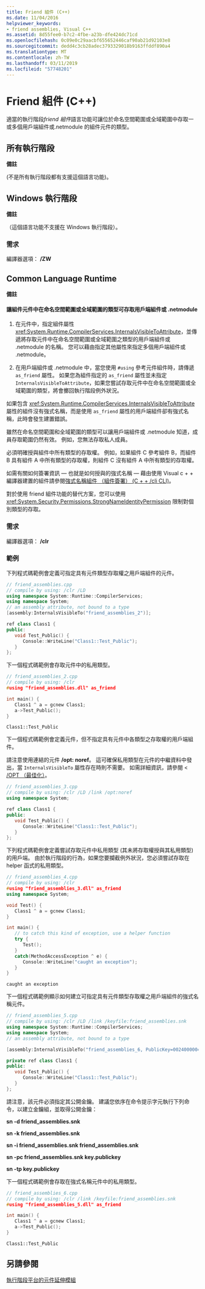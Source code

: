 ```yaml
---
title: Friend 組件 (C++)
ms.date: 11/04/2016
helpviewer_keywords:
- friend assemblies, Visual C++
ms.assetid: 8d55fee0-b7c2-4fbe-a23b-dfe424dc71cd
ms.openlocfilehash: 0c09e0c29aacbf655652446caf90ab21d92103e8
ms.sourcegitcommit: dedd4c3cb28adec3793329018b9163ffddf890a4
ms.translationtype: MT
ms.contentlocale: zh-TW
ms.lasthandoff: 03/11/2019
ms.locfileid: "57748201"
---
```

# <a name="friend-assemblies-c"></a>Friend 組件 (C++)

適當的執行階段*friend 組件*語言功能可讓位於命名空間範圍或全域範圍中存取一或多個用戶端組件或.netmodule 的組件元件的類型。

## <a name="all-runtimes"></a>所有執行階段

**備註**

(不是所有執行階段都有支援這個語言功能)。

## <a name="windows-runtime"></a>Windows 執行階段

**備註**

（這個語言功能不支援在 Windows 執行階段）。

### <a name="requirements"></a>需求

編譯器選項： **/ZW**

## <a name="common-language-runtime"></a>Common Language Runtime

**備註**

#### <a name="to-make-types-at-namespace-scope-or-global-scope-in-an-assembly-component-accessible-to-a-client-assembly-or-netmodule"></a>讓組件元件中在命名空間範圍或全域範圍的類型可存取用戶端組件或 .netmodule

1. 在元件中，指定組件屬性 <xref:System.Runtime.CompilerServices.InternalsVisibleToAttribute>，並傳遞將存取元件中在命名空間範圍或全域範圍之類型的用戶端組件或 .netmodule 的名稱。  您可以藉由指定其他屬性來指定多個用戶端組件或 .netmodule。

1. 在用戶端組件或 .netmodule 中，當您使用 `#using` 參考元件組件時，請傳遞 `as_friend` 屬性。  如果您為組件指定的 `as_friend` 屬性並未指定 `InternalsVisibleToAttribute`，如果您嘗試存取元件中在命名空間範圍或全域範圍的類型，將會擲回執行階段例外狀況。

如果包含 <xref:System.Runtime.CompilerServices.InternalsVisibleToAttribute> 屬性的組件沒有強式名稱，而是使用 `as_friend` 屬性的用戶端組件卻有強式名稱，此時會發生建置錯誤。

雖然在命名空間範圍和全域範圍的類型可以讓用戶端組件或 .netmodule 知道，成員存取範圍仍然有效。  例如，您無法存取私人成員。

必須明確授與組件中所有類型的存取權。  例如，如果組件 C 參考組件 B，而組件 B 具有組件 A 中所有類型的存取權，則組件 C 沒有組件 A 中所有類型的存取權。

如需有關如何簽署資訊 — 也就是如何授與的強式名稱 — 藉由使用 Visual c + + 編譯器建置的組件請參閱[強式名稱組件 （組件簽署） (C + + /cli CLI)](../dotnet/strong-name-assemblies-assembly-signing-cpp-cli.md)。

對於使用 friend 組件功能的替代方案，您可以使用 <xref:System.Security.Permissions.StrongNameIdentityPermission> 限制對個別類型的存取。

### <a name="requirements"></a>需求

編譯器選項： **/clr**

### <a name="examples"></a>範例

下列程式碼範例會定義可指定具有元件類型存取權之用戶端組件的元件。

```cpp
// friend_assemblies.cpp
// compile by using: /clr /LD
using namespace System::Runtime::CompilerServices;
using namespace System;
// an assembly attribute, not bound to a type
[assembly:InternalsVisibleTo("friend_assemblies_2")];

ref class Class1 {
public:
   void Test_Public() {
      Console::WriteLine("Class1::Test_Public");
   }
};
```

下一個程式碼範例會存取元件中的私用類型。

```cpp
// friend_assemblies_2.cpp
// compile by using: /clr
#using "friend_assemblies.dll" as_friend

int main() {
   Class1 ^ a = gcnew Class1;
   a->Test_Public();
}
```

```Output
Class1::Test_Public
```

下一個程式碼範例會定義元件，但不指定具有元件中各類型之存取權的用戶端組件。

請注意使用連結的元件 **/opt: noref**。 這可確保私用類型在元件的中繼資料中發出，當 `InternalsVisibleTo` 屬性存在時則不需要。 如需詳細資訊，請參閱 < [/OPT （最佳化）](../build/reference/opt-optimizations.md)。

```cpp
// friend_assemblies_3.cpp
// compile by using: /clr /LD /link /opt:noref
using namespace System;

ref class Class1 {
public:
   void Test_Public() {
      Console::WriteLine("Class1::Test_Public");
   }
};
```

下列程式碼範例會定義嘗試存取元件中私用類型 (其未將存取權授與其私用類型) 的用戶端。 由於執行階段的行為，如果您要攔截例外狀況，您必須嘗試存取在 helper 函式的私用類型。

```cpp
// friend_assemblies_4.cpp
// compile by using: /clr
#using "friend_assemblies_3.dll" as_friend
using namespace System;

void Test() {
   Class1 ^ a = gcnew Class1;
}

int main() {
   // to catch this kind of exception, use a helper function
   try {
      Test();
   }
   catch(MethodAccessException ^ e) {
      Console::WriteLine("caught an exception");
   }
}
```

```Output
caught an exception
```

下一個程式碼範例顯示如何建立可指定具有元件類型存取權之用戶端組件的強式名稱元件。

```cpp
// friend_assemblies_5.cpp
// compile by using: /clr /LD /link /keyfile:friend_assemblies.snk
using namespace System::Runtime::CompilerServices;
using namespace System;
// an assembly attribute, not bound to a type

[assembly:InternalsVisibleTo("friend_assemblies_6, PublicKey=00240000048000009400000006020000002400005253413100040000010001000bf45d77fd991f3bff0ef51af48a12d35699e04616f27ba561195a69ebd3449c345389dc9603d65be8cd1987bc7ea48bdda35ac7d57d3d82c666b7fc1a5b79836d139ef0ac8c4e715434211660f481612771a9f7059b9b742c3d8af00e01716ed4b872e6f1be0e94863eb5745224f0deaba5b137624d7049b6f2d87fba639fc5")];

private ref class Class1 {
public:
   void Test_Public() {
      Console::WriteLine("Class1::Test_Public");
   }
};
```

請注意，該元件必須指定其公開金鑰。 建議您依序在命令提示字元執行下列命令，以建立金鑰組，並取得公開金鑰：

**sn -d friend_assemblies.snk**

**sn -k friend_assemblies.snk**

**sn -i friend_assemblies.snk friend_assemblies.snk**

**sn -pc friend_assemblies.snk key.publickey**

**sn -tp key.publickey**

下一個程式碼範例會存取在強式名稱元件中的私用類型。

```cpp
// friend_assemblies_6.cpp
// compile by using: /clr /link /keyfile:friend_assemblies.snk
#using "friend_assemblies_5.dll" as_friend

int main() {
   Class1 ^ a = gcnew Class1;
   a->Test_Public();
}
```

```Output
Class1::Test_Public
```

## <a name="see-also"></a>另請參閱

[執行階段平台的元件延伸模組](../windows/component-extensions-for-runtime-platforms.md)
